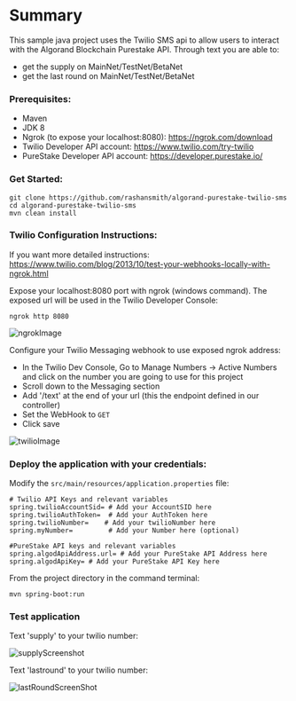 # Summary

This sample java project uses the Twilio SMS api to allow users to interact with the Algorand Blockchain Purestake API.
Through text you are able to:
- get the supply on MainNet/TestNet/BetaNet
- get the last round on MainNet/TestNet/BetaNet


### Prerequisites:
- Maven
- JDK 8
- Ngrok (to expose your localhost:8080): https://ngrok.com/download
- Twilio Developer API account: https://www.twilio.com/try-twilio
- PureStake Developer API account: https://developer.purestake.io/

### Get Started:

```
git clone https://github.com/rashansmith/algorand-purestake-twilio-sms
cd algorand-purestake-twilio-sms
mvn clean install
```


### Twilio Configuration Instructions:
If you want more detailed instructions: https://www.twilio.com/blog/2013/10/test-your-webhooks-locally-with-ngrok.html


Expose your localhost:8080 port with ngrok (windows command). The exposed url will be 
used in the Twilio Developer Console:

```
ngrok http 8080 
```

![ngrokImage](https://user-images.githubusercontent.com/6632748/82156857-e7f84c80-984b-11ea-9142-500e47542ef2.JPG)


Configure your Twilio Messaging webhook to use exposed ngrok address:
- In the Twilio Dev Console, Go to Manage Numbers ->  Active Numbers and click on the number you are going to use for this project
- Scroll down to the Messaging section
- Add '/text' at the end of your url (this the endpoint defined in our controller)
- Set the WebHook to `GET`
- Click save


![twilioImage](https://user-images.githubusercontent.com/6632748/82156853-e169d500-984b-11ea-9847-02470e8e9a39.JPG)




### Deploy the application with your credentials:

Modify the `src/main/resources/application.properties` file:

```
# Twilio API Keys and relevant variables
spring.twilioAccountSid= # Add your AccountSID here 
spring.twilioAuthToken=  # Add your AuthToken here 
spring.twilioNumber=	# Add your twilioNumber here 
spring.myNumber=         # Add your Number here (optional)

#PureStake API keys and relevant variables
spring.algodApiAddress.url= # Add your PureStake API Address here
spring.algodApiKey= # Add your PureStake API Key here
```


From the project directory in the command terminal: 

```
mvn spring-boot:run
```




### Test application
Text 'supply' to your twilio number:

![supplyScreenshot](https://user-images.githubusercontent.com/6632748/82157421-5559ac80-984f-11ea-8bc9-eb12ef035f74.jpg)

Text 'lastround' to your twilio number:

![lastRoundScreenShot](https://user-images.githubusercontent.com/6632748/82157430-62769b80-984f-11ea-937d-547d599bd3ef.jpg)






